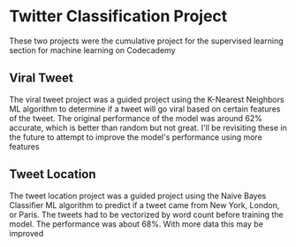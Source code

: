 # Twitter Classification Project

These two projects were the cumulative project for the supervised learning section for machine learning on Codecademy

## Viral Tweet

The viral tweet project was a guided project using the K-Nearest Neighbors ML algorithm to determine if a tweet will go viral based on certain features of the tweet.
The original performance of the model was around 62% accurate, which is better than random but not great.
I'll be revisiting these in the future to attempt to improve the model's performance using more features

## Tweet Location

The tweet location project was a guided project using the Naive Bayes Classifier ML algorithm to predict if a tweet came from New York, London, or Paris.
The tweets had to be vectorized by word count before training the model.
The performance was about 68%. With more data this may be improved
